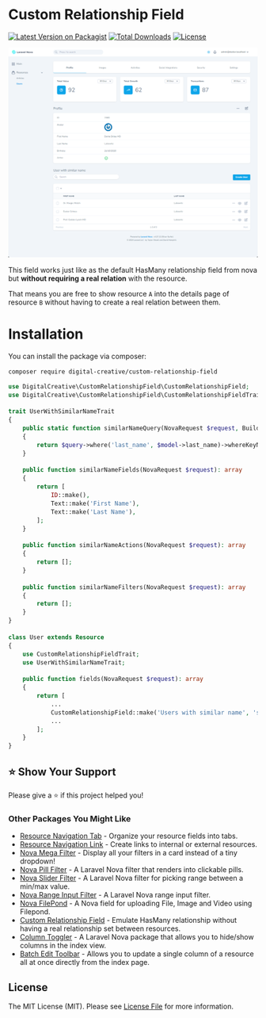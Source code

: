# Custom Relationship Field

[![Latest Version on Packagist](https://img.shields.io/packagist/v/digital-creative/custom-relationship-field)](https://packagist.org/packages/digital-creative/custom-relationship-field)
[![Total Downloads](https://img.shields.io/packagist/dt/digital-creative/custom-relationship-field)](https://packagist.org/packages/digital-creative/custom-relationship-field)
[![License](https://img.shields.io/packagist/l/digital-creative/custom-relationship-field)](https://github.com/dcasia/custom-relationship-field/blob/master/LICENSE)

<picture>
  <source media="(prefers-color-scheme: dark)" srcset="https://raw.githubusercontent.com/dcasia/custom-relationship-field/main/screenshots/dark.png">
  <img alt="Custom Relationship Field in action" src="https://raw.githubusercontent.com/dcasia/custom-relationship-field/main/screenshots/light.png">
</picture>

This field works just like as the default HasMany relationship field from nova but **without requiring a real relation** with the resource.

That means you are free to show resource `A` into the details page of resource `B` without having to create a real relation between them.

# Installation

You can install the package via composer:

```shell
composer require digital-creative/custom-relationship-field
```

```php
use DigitalCreative\CustomRelationshipField\CustomRelationshipField;
use DigitalCreative\CustomRelationshipField\CustomRelationshipFieldTrait;

trait UserWithSimilarNameTrait
{    
    public static function similarNameQuery(NovaRequest $request, Builder $query, User $model): Builder
    { 
        return $query->where('last_name', $model->last_name)->whereKeyNot($model->getKey());
    }
    
    public function similarNameFields(NovaRequest $request): array
    {
        return [
            ID::make(),
            Text::make('First Name'),
            Text::make('Last Name'),
        ];
    }
    
    public function similarNameActions(NovaRequest $request): array 
    {
        return [];
    }

    public function similarNameFilters(NovaRequest $request): array
    {
        return [];
    }
}

class User extends Resource
{    
    use CustomRelationshipFieldTrait;
    use UserWithSimilarNameTrait;
    
    public function fields(NovaRequest $request): array
    {
        return [
            ...
            CustomRelationshipField::make('Users with similar name', 'similarName', User::class),
            ...
        ];
    }
}
```

## ⭐️ Show Your Support

Please give a ⭐️ if this project helped you!

### Other Packages You Might Like

- [Resource Navigation Tab](https://github.com/dcasia/resource-navigation-tab) - Organize your resource fields into tabs.
- [Resource Navigation Link](https://github.com/dcasia/resource-navigation-link) - Create links to internal or external resources.
- [Nova Mega Filter](https://github.com/dcasia/nova-mega-filter) - Display all your filters in a card instead of a tiny dropdown!
- [Nova Pill Filter](https://github.com/dcasia/nova-pill-filter) - A Laravel Nova filter that renders into clickable pills.
- [Nova Slider Filter](https://github.com/dcasia/nova-slider-filter) - A Laravel Nova filter for picking range between a min/max value.
- [Nova Range Input Filter](https://github.com/dcasia/nova-range-input-filter) - A Laravel Nova range input filter.
- [Nova FilePond](https://github.com/dcasia/nova-filepond) - A Nova field for uploading File, Image and Video using Filepond.
- [Custom Relationship Field](https://github.com/dcasia/custom-relationship-field) - Emulate HasMany relationship without having a real relationship set between resources.
- [Column Toggler](https://github.com/dcasia/column-toggler) - A Laravel Nova package that allows you to hide/show columns in the index view.
- [Batch Edit Toolbar](https://github.com/dcasia/batch-edit-toolbar) - Allows you to update a single column of a resource all at once directly from the index page.

## License

The MIT License (MIT). Please see [License File](https://raw.githubusercontent.com/dcasia/custom-relationship-field/master/LICENSE) for more information.

